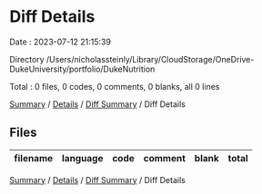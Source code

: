 # Diff Details

Date : 2023-07-12 21:15:39

Directory /Users/nicholassteinly/Library/CloudStorage/OneDrive-DukeUniversity/portfolio/DukeNutrition

Total : 0 files,  0 codes, 0 comments, 0 blanks, all 0 lines

[Summary](results.md) / [Details](details.md) / [Diff Summary](diff.md) / Diff Details

## Files
| filename | language | code | comment | blank | total |
| :--- | :--- | ---: | ---: | ---: | ---: |

[Summary](results.md) / [Details](details.md) / [Diff Summary](diff.md) / Diff Details